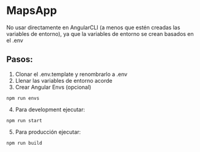 # MapsApp

No usar directamente en AngularCLI (a menos que estén creadas las variables de entorno), ya que la variables de entorno se crean basados en el .env

## Pasos:

1. Clonar el .env.template y renombrarlo a .env
2. Llenar las variables de entorno acorde
3. Crear Angular Envs (opcional)

```
npm run envs
```

4. Para development ejecutar:

```
npm run start
```

5. Para producción ejecutar:

```
npm run build
```
